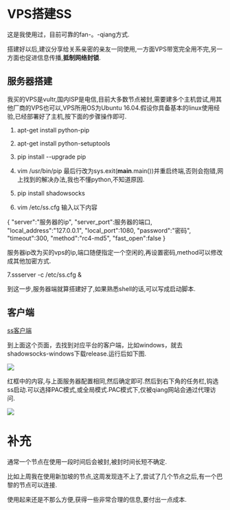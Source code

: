 ﻿# VPS搭建SS
这是我使用过，目前可靠的fan-。-qiang方式.

搭建好以后,建议分享给关系亲密的亲友一同使用,一方面VPS带宽完全用不完,另一方面也促进信息传播,__抵制网络封锁__.

## 服务器搭建
我买的VPS是vultr,国内ISP是电信,目前大多数节点被封,需要建多个主机尝试,用其他厂商的VPS也可以,VPS所用OS为Ubuntu 16.04.假设你具备基本的linux使用经验,已经部署好了主机,按下面的步骤操作即可.

1. apt-get install python-pip

2. apt-get install python-setuptools

3. pip install --upgrade pip

4. vim /usr/bin/pip 最后行改为sys.exit(__main__.main())并重启终端,否则会抱错,网上找到的解决办法,我也不懂python,不知道原因.

5. pip install shadowsocks 

6. vim /etc/ss.cfg 输入以下内容

{
    "server":"服务器的ip",
    "server_port":服务器的端口,
    "local_address":"127.0.0.1",
    "local_port":1080,
    "password":"密码",
    "timeout":300,
    "method":"rc4-md5",
    "fast_open":false
}

服务器ip改为买的vps的ip,端口随便指定一个空闲的,再设置密码,method可以修改成其他加密方式.

7.ssserver -c /etc/ss.cfg  &

到这一步,服务器端就算搭建好了,如果熟悉shell的话,可以写成启动脚本.

## 客户端
[ss客户端](https://github.com/shadowsocks)

到上面这个页面，去找到对应平台的客户端，比如windows，就去shadowsocks-windows下载release.运行后如下图.

![](https://raw.githubusercontent.com/knightlyj/archive/master/img/ss-client.png)

红框中的内容,与上面服务器配置相同,然后确定即可.然后到右下角的任务栏,钩选ss启动.可以选择PAC模式,或全局模式.PAC模式下,仅被qiang网站会通过代理访问.

![](https://raw.githubusercontent.com/knightlyj/archive/master/img/ss-started.png)

# 补充
通常一个节点在使用一段时间后会被封,被封时间长短不确定.

比如上周我在使用新加坡的节点,这周发现连不上了,尝试了几个节点之后,有一个巴黎的节点可以连接.

使用起来还是不那么方便,获得一些非常合理的信息,要付出一点成本.

